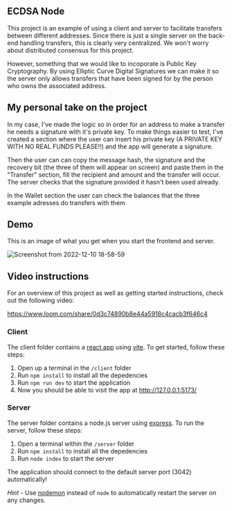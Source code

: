 ## ECDSA Node

This project is an example of using a client and server to facilitate transfers between different addresses. Since there is just a single server on the back-end handling transfers, this is clearly very centralized. We won't worry about distributed consensus for this project.

However, something that we would like to incoporate is Public Key Cryptography. By using Elliptic Curve Digital Signatures we can make it so the server only allows transfers that have been signed for by the person who owns the associated address.

## My personal take on the project

In my case, I've made the logic so in order for an address to make a transfer he needs a signature with it's private key. To make things easier to test, I've created a section where the user can insert his private key (A PRIVATE KEY WITH NO REAL FUNDS PLEASE!!) and the app will generate a signature.

Then the user can can copy the message hash, the signature and the recovery bit (the three of them will appear on screen) and paste them in the "Transfer" section, fill the recipient and amount and the transfer will occur. The server checks that the signature provided it hasn't been used already.

In the Wallet section the user can check the balances that the three example adresses do transfers with them

## Demo

This is an image of what you get when you start the frontend and server.

![Screenshot from 2022-12-10 18-58-59](https://user-images.githubusercontent.com/90318659/206869266-97688d35-d085-4975-aa36-6297c233c3f5.png)

## Video instructions

For an overview of this project as well as getting started instructions, check out the following video:

https://www.loom.com/share/0d3c74890b8e44a5918c4cacb3f646c4

### Client

The client folder contains a [react app](https://reactjs.org/) using [vite](https://vitejs.dev/). To get started, follow these steps:

1. Open up a terminal in the `/client` folder
2. Run `npm install` to install all the depedencies
3. Run `npm run dev` to start the application
4. Now you should be able to visit the app at http://127.0.0.1:5173/

### Server

The server folder contains a node.js server using [express](https://expressjs.com/). To run the server, follow these steps:

1. Open a terminal within the `/server` folder
2. Run `npm install` to install all the depedencies
3. Run `node index` to start the server

The application should connect to the default server port (3042) automatically!

_Hint_ - Use [nodemon](https://www.npmjs.com/package/nodemon) instead of `node` to automatically restart the server on any changes.
